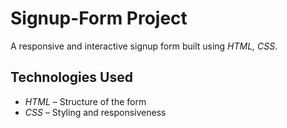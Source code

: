 # Signup-Form Project

A responsive and interactive signup form built using *HTML, CSS*.

## Technologies Used

- *HTML* – Structure of the form  
- *CSS* – Styling and responsiveness
